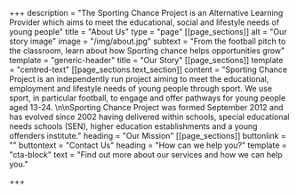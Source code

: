 +++
description = "The Sporting Chance Project is an Alternative Learning Provider which aims to meet the educational, social and lifestyle needs of young people"
title = "About Us"
type = "page"
[[page_sections]]
alt = "Our story image"
image = "/img/about.jpg"
subtext = "From the football pitch to the classroom, learn about how Sporting chance helps opportunities grow"
template = "generic-header"
title = "Our Story"
[[page_sections]]
template = "centred-text"
[[page_sections.text_section]]
content = "Sporting  Chance Project is an independently run project aiming to meet  the  educational, employment and lifestyle needs of young people through   sport. We use sport, in particular football, to engage and offer   pathways for young people aged 13-24.      \n\nSporting Chance Project was  formed September 2012 and has evolved since  2002 having delivered  within schools, special educational needs  schools (SEN), higher  education establishments and a young offenders  institute."
heading = "Our Mission"
[[page_sections]]
buttonlink = ""
buttontext = "Contact Us"
heading = "How can we help you?"
template = "cta-block"
text = "Find out more about our services and how we can help you."

+++
